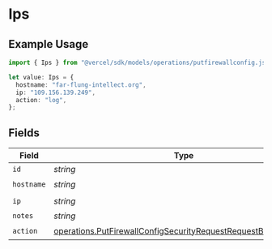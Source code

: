 # Ips

## Example Usage

```typescript
import { Ips } from "@vercel/sdk/models/operations/putfirewallconfig.js";

let value: Ips = {
  hostname: "far-flung-intellect.org",
  ip: "109.156.139.249",
  action: "log",
};
```

## Fields

| Field                                                                                                                                              | Type                                                                                                                                               | Required                                                                                                                                           | Description                                                                                                                                        |
| -------------------------------------------------------------------------------------------------------------------------------------------------- | -------------------------------------------------------------------------------------------------------------------------------------------------- | -------------------------------------------------------------------------------------------------------------------------------------------------- | -------------------------------------------------------------------------------------------------------------------------------------------------- |
| `id`                                                                                                                                               | *string*                                                                                                                                           | :heavy_minus_sign:                                                                                                                                 | N/A                                                                                                                                                |
| `hostname`                                                                                                                                         | *string*                                                                                                                                           | :heavy_check_mark:                                                                                                                                 | N/A                                                                                                                                                |
| `ip`                                                                                                                                               | *string*                                                                                                                                           | :heavy_check_mark:                                                                                                                                 | N/A                                                                                                                                                |
| `notes`                                                                                                                                            | *string*                                                                                                                                           | :heavy_minus_sign:                                                                                                                                 | N/A                                                                                                                                                |
| `action`                                                                                                                                           | [operations.PutFirewallConfigSecurityRequestRequestBodyIpsAction](../../models/operations/putfirewallconfigsecurityrequestrequestbodyipsaction.md) | :heavy_check_mark:                                                                                                                                 | N/A                                                                                                                                                |